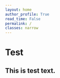 ```yaml
---
layout: home
author_profile: True
read_time: False
permalink: /
classes: narrow
---
```

<a name="about"></a>

# Test

## This is test text.

